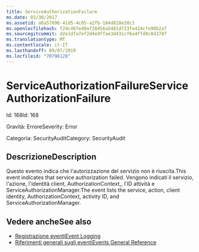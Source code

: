 ```yaml
---
title: ServiceAuthorizationFailure
ms.date: 03/30/2017
ms.assetid: a6a57896-41d5-4c05-a2fb-184d828e20c1
ms.openlocfilehash: f24c46fe49af28456a5481d723fe424cfe90b2a7
ms.sourcegitcommit: d2e1dfa7ef2d4e9ffae3d431cf6a4ffd9c8d378f
ms.translationtype: MT
ms.contentlocale: it-IT
ms.lasthandoff: 09/07/2019
ms.locfileid: "70796128"
---
```

# <a name="serviceauthorizationfailure"></a><span data-ttu-id="bdf18-102">ServiceAuthorizationFailure</span><span class="sxs-lookup"><span data-stu-id="bdf18-102">ServiceAuthorizationFailure</span></span>
<span data-ttu-id="bdf18-103">Id: 168</span><span class="sxs-lookup"><span data-stu-id="bdf18-103">Id: 168</span></span>  
  
 <span data-ttu-id="bdf18-104">Gravità: Errore</span><span class="sxs-lookup"><span data-stu-id="bdf18-104">Severity: Error</span></span>  
  
 <span data-ttu-id="bdf18-105">Categoria: SecurityAudit</span><span class="sxs-lookup"><span data-stu-id="bdf18-105">Category: SecurityAudit</span></span>  
  
## <a name="description"></a><span data-ttu-id="bdf18-106">Descrizione</span><span class="sxs-lookup"><span data-stu-id="bdf18-106">Description</span></span>  
 <span data-ttu-id="bdf18-107">Questo evento indica che l'autorizzazione del servizio non è riuscita.</span><span class="sxs-lookup"><span data-stu-id="bdf18-107">This event indicates that service authorization failed.</span></span> <span data-ttu-id="bdf18-108">Vengono indicati il servizio, l'azione, l'identità client, AuthorizationContext,, l'ID attività e ServiceAuthorizationManager.</span><span class="sxs-lookup"><span data-stu-id="bdf18-108">The event lists the service, action, client identity, AuthorizationContext, activity ID, and ServiceAuthorizationManager.</span></span>  
  
## <a name="see-also"></a><span data-ttu-id="bdf18-109">Vedere anche</span><span class="sxs-lookup"><span data-stu-id="bdf18-109">See also</span></span>

- [<span data-ttu-id="bdf18-110">Registrazione eventi</span><span class="sxs-lookup"><span data-stu-id="bdf18-110">Event Logging</span></span>](index.md)
- [<span data-ttu-id="bdf18-111">Riferimenti generali sugli eventi</span><span class="sxs-lookup"><span data-stu-id="bdf18-111">Events General Reference</span></span>](events-general-reference.md)
